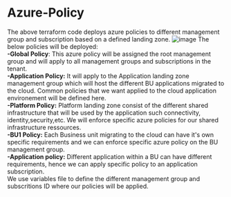 # Azure-Policy
The above terraform code deploys azure policies to different management group and subscription based on a defined landing zone.
![image](https://github.com/Armandkeza/Azure-Policy/assets/4728642/bb7ff3a6-33cf-46a3-820f-1af81be6851b)
The below policies will be deployed:  
**-Global Policy**: This azure policy will be assigned the root management group and will apply to all management groups and subscriptions in the tenant.    
**-Application Policy:** It will apply to the Application landing zone management group which will host the different BU applications migrated to the cloud. Common policies that we want applied to the cloud application environement will be defined here.  
**-Platform Policy:** Platform landing zone consist of the different shared infrastructure that will be used by the application such connectivity, identity,security,etc. We will enforce specific azure policies for our shared infrastructure ressources.    
**-BU1 Policy:** Each Business unit migrating to the cloud can have it's own specific requirements and we can enforce specific azure policy on the BU management group.    
**-Application policy:** Different application within a BU can have different requirements, hence we can apply specific policy to an application subscription.    
We use variables file to define the different management group and subscritions ID where our policies will be applied.  
